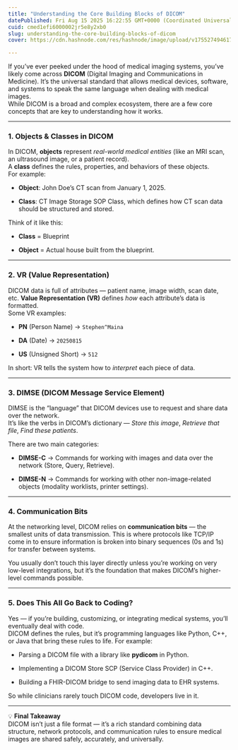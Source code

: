 ```yaml
---
title: "Understanding the Core Building Blocks of DICOM"
datePublished: Fri Aug 15 2025 16:22:55 GMT+0000 (Coordinated Universal Time)
cuid: cmed1efi6000002jr5e8y2xb0
slug: understanding-the-core-building-blocks-of-dicom
cover: https://cdn.hashnode.com/res/hashnode/image/upload/v1755274946171/4baa7dbd-df81-4619-8cc5-b6b7ed8de0cd.png

---
```


If you’ve ever peeked under the hood of medical imaging systems, you’ve likely come across **DICOM** (Digital Imaging and Communications in Medicine). It’s the universal standard that allows medical devices, software, and systems to speak the same language when dealing with medical images.  
While DICOM is a broad and complex ecosystem, there are a few core concepts that are key to understanding how it works.

---

### 1\. Objects & Classes in DICOM

In DICOM, **objects** represent *real-world medical entities* (like an MRI scan, an ultrasound image, or a patient record).  
A **class** defines the rules, properties, and behaviors of these objects.  
For example:

* **Object**: John Doe’s CT scan from January 1, 2025.
    
* **Class**: CT Image Storage SOP Class, which defines how CT scan data should be structured and stored.
    

Think of it like this:

* **Class** = Blueprint
    
* **Object** = Actual house built from the blueprint.
    

---

### 2\. VR (Value Representation)

DICOM data is full of attributes — patient name, image width, scan date, etc. **Value Representation (VR)** defines *how* each attribute’s data is formatted.  
Some VR examples:

* **PN** (Person Name) → `Stephen^Maina`
    
* **DA** (Date) → `20250815`
    
* **US** (Unsigned Short) → `512`
    

In short: VR tells the system how to *interpret* each piece of data.

---

### 3\. DIMSE (DICOM Message Service Element)

DIMSE is the “language” that DICOM devices use to request and share data over the network.  
It’s like the verbs in DICOM’s dictionary — *Store this image*, *Retrieve that file*, *Find these patients*.

There are two main categories:

* **DIMSE-C** → Commands for working with images and data over the network (Store, Query, Retrieve).
    
* **DIMSE-N** → Commands for working with other non-image-related objects (modality worklists, printer settings).
    

---

### 4\. Communication Bits

At the networking level, DICOM relies on **communication bits** — the smallest units of data transmission. This is where protocols like TCP/IP come in to ensure information is broken into binary sequences (0s and 1s) for transfer between systems.

You usually don’t touch this layer directly unless you’re working on very low-level integrations, but it’s the foundation that makes DICOM’s higher-level commands possible.

---

### 5\. Does This All Go Back to Coding?

Yes — if you’re building, customizing, or integrating medical systems, you’ll eventually deal with code.  
DICOM defines the rules, but it’s programming languages like Python, C++, or Java that bring these rules to life. For example:

* Parsing a DICOM file with a library like **pydicom** in Python.
    
* Implementing a DICOM Store SCP (Service Class Provider) in C++.
    
* Building a FHIR-DICOM bridge to send imaging data to EHR systems.
    

So while clinicians rarely touch DICOM code, developers live in it.

---

💡 **Final Takeaway**  
DICOM isn’t just a file format — it’s a rich standard combining data structure, network protocols, and communication rules to ensure medical images are shared safely, accurately, and universally.